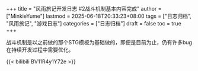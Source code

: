 +++
title = "风雨旅记开发日志 #2战斗机制基本内容完成"
author = ["MinkieYume"]
lastmod = 2025-06-18T20:33:23+08:00
tags = ["日志归档", "风雨旅记", "游戏日志"]
categories = ["日志归档"]
draft = false
toc = true
+++

战斗机制是以之前做的那个STG模板为基础做的，即便是目前为止，仍有许多bug在持续开发过程中需要优化。

{{< bilibili BV11R4y1Y72e >}}
